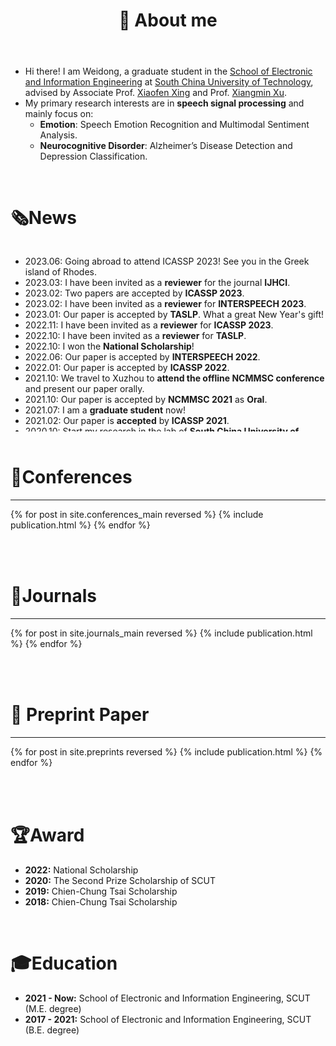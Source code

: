 ﻿---
permalink: /
title: "👋 About me"
excerpt: "About me"
author_profile: true
redirect_from: 
  - /about/
  - /about.html
---

* Hi there! I am Weidong, a graduate student in the [School of Electronic and Information Engineering](http://www2.scut.edu.cn/ee/) at [South China University of Technology](https://www.scut.edu.cn/new/), advised by Associate Prof. [Xiaofen Xing](https://dblp.org/pid/41/9939.html) and Prof. [Xiangmin Xu](https://dblp.org/pid/28/9939.html).
* My primary research interests are in <b>speech signal processing</b> and mainly focus on:
    * <b>Emotion</b>: Speech Emotion Recognition and Multimodal Sentiment Analysis.  
    * <b>Neurocognitive Disorder</b>: Alzheimer’s Disease Detection and Depression Classification.

<br>

# 🗞️News
<div style="overflow-y: scroll; height: 295px;">
  <ul>
    <li>2023.06: Going abroad to attend ICASSP 2023! See you in the Greek island of Rhodes.</li>
    <li>2023.03: I have been invited as a <b>reviewer</b> for the journal <b>IJHCI</b>.</li>
    <li>2023.02: Two papers are accepted by <b>ICASSP 2023</b>.</li>
    <li>2023.02: I have been invited as a <b>reviewer</b> for <b>INTERSPEECH 2023</b>.</li>
    <li>2023.01: Our paper is accepted by <b>TASLP</b>. What a great New Year's gift!</li>
    <li>2022.11: I have been invited as a <b>reviewer</b> for <b>ICASSP 2023</b>.</li>
    <li>2022.10: I have been invited as a <b>reviewer</b> for <b>TASLP</b>.</li>
    <li>2022.10: I won the <b>National Scholarship</b>!</li>
    <li>2022.06: Our paper is accepted by <b>INTERSPEECH 2022</b>.</li>
    <li>2022.01: Our paper is accepted by <b>ICASSP 2022</b>.</li>
    <li>2021.10: We travel to Xuzhou to <b>attend the offline NCMMSC conference</b> and present our paper orally.</li>
    <li>2021.10: Our paper is accepted by <b>NCMMSC 2021</b> as <b>Oral</b>.</li>
    <li>2021.07: I am a <b>graduate student</b> now!</li>
    <li>2021.02: Our paper is <b>accepted</b> by <b>ICASSP 2021</b>.</li>
    <li>2020.10: Start my research in the lab of <b>South China University of Technology</b>.</li>
  </ul>
</div>

<br>

# 📝Conferences
----------
<div>
  <table>
  {% for post in site.conferences_main reversed %}
    <tr>{% include publication.html %}</tr>
  {% endfor %}
  </table>
  <a href="/conferences/">
    <!-- <button class="btn btn--readmore">Read more <font size="1">>></font></button> -->
  </a>
</div>

<!-- <div margin-bottom:100px>
  <a href="/conferences/">
    <button class="btn btn--readmore">Read more <font size="1">>></font></button>
  </a>
</div>  -->

<br>

# 📝Journals
----------
<div>
  <table>
  {% for post in site.journals_main reversed %}
    <tr>{% include publication.html %}</tr>
  {% endfor %}
  </table>
   <a href="/journals/">
    <!-- <button class="btn btn--readmore">Read more <font size="1">>></font></button> -->
  </a>
</div>

<!-- <div margin-bottom:100px>
  <a href="/journals/">
    <button class="btn btn--readmore">Read more <font size="1">>></font></button>
  </a>
</div>  -->

<br>

# 📝 Preprint Paper
----------
<div>
  <table>
  {% for post in site.preprints reversed %}
    <tr>{% include publication.html %}</tr>
  {% endfor %}
  </table>
</div>

<br>

# 🏆Award
* <b>2022:</b> National Scholarship
* <b>2020:</b> The Second Prize Scholarship of SCUT
* <b>2019:</b> Chien-Chung Tsai Scholarship
* <b>2018:</b> Chien-Chung Tsai Scholarship

<br>

# 🎓Education
* <b>2021 - Now:</b> School of Electronic and Information Engineering, SCUT (M.E. degree)
* <b>2017 - 2021:</b> School of Electronic and Information Engineering, SCUT (B.E. degree)<br><br>
